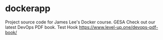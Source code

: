 # dockerapp
Project source code for James Lee's Docker course.
GESA
Check out our latest DevOps PDF book.
Test Hook
https://www.level-up.one/devops-pdf-book/
